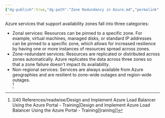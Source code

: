 ```yaml
---
{"dg-publish":true,"dg-path":"Zone Redundancy in Azure.md","permalink":"/zone-redundancy-in-azure/","tags":["notes"]}
---
```



Azure services that support availability zones fall into three categories:

- Zonal services: Resources can be pinned to a specific zone. For example, virtual machines, managed disks, or standard IP addresses can be pinned to a specific zone, which allows for increased resilience by having one or more instances of resources spread across zones.
- Zone-redundant services: Resources are replicated or distributed across zones automatically. Azure replicates the data across three zones so that a zone failure doesn't impact its availability.
- Non-regional services: Services are always available from Azure geographies and are resilient to zone-wide outages and region-wide outages.  
[^1]

[^1]: [[40 References/readwise/Design and Implement Azure Load Balancer Using the Azure Portal - Training\|Design and Implement Azure Load Balancer Using the Azure Portal - Training]]raining]]
